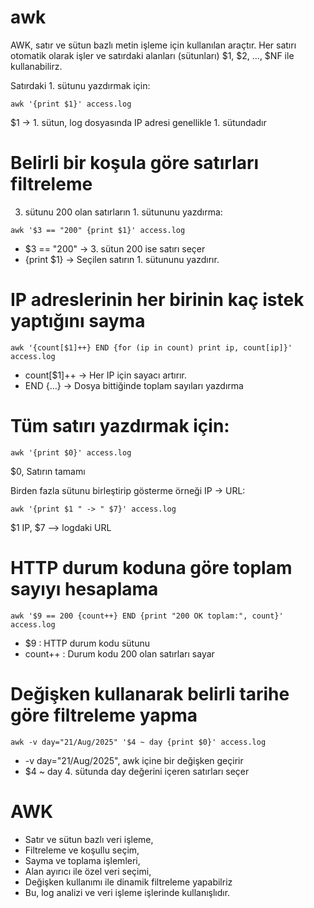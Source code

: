 # awk

AWK,  satır ve sütun bazlı metin işleme için kullanılan araçtır. Her satırı otomatik olarak işler ve satırdaki alanları (sütunları) $1, $2, …, $NF ile  kullanabilirz.

Satırdaki 1. sütunu yazdırmak için:
```
awk '{print $1}' access.log
```
 $1 -> 1. sütun, log dosyasında IP adresi genellikle 1. sütundadır

# Belirli bir koşula göre satırları filtreleme

 3. sütunu 200 olan satırların 1. sütununu yazdırma:
```
awk '$3 == "200" {print $1}' access.log
```
* $3 == "200" -> 3. sütun 200 ise satırı seçer
* {print $1} -> Seçilen satırın 1. sütununu yazdırır.


 # IP adreslerinin her birinin kaç istek yaptığını sayma
```
awk '{count[$1]++} END {for (ip in count) print ip, count[ip]}' access.log
```
* count[$1]++ -> Her IP için sayacı artırır.
* END {…} -> Dosya bittiğinde toplam sayıları yazdırma


 # Tüm satırı yazdırmak için:
```
awk '{print $0}' access.log
```
$0, Satırın tamamı 

Birden fazla sütunu birleştirip gösterme örneği IP -> URL:
```
awk '{print $1 " -> " $7}' access.log
```
$1 IP, $7  --> logdaki URL

# HTTP durum koduna göre toplam sayıyı hesaplama
```
awk '$9 == 200 {count++} END {print "200 OK toplam:", count}' access.log
```
* $9 : HTTP durum kodu sütunu
* count++ : Durum kodu 200 olan satırları sayar

# Değişken kullanarak belirli tarihe göre filtreleme yapma
```
awk -v day="21/Aug/2025" '$4 ~ day {print $0}' access.log
```
* -v day="21/Aug/2025", awk içine bir değişken geçirir
* $4 ~ day  4. sütunda day değerini içeren satırları seçer


# AWK 
* Satır ve sütun bazlı veri işleme,
* Filtreleme ve koşullu seçim,
* Sayma ve toplama işlemleri,
* Alan ayırıcı ile özel veri seçimi,
* Değişken kullanımı ile dinamik filtreleme yapabilriz
*  Bu, log analizi ve veri işleme işlerinde kullanışlıdır.
